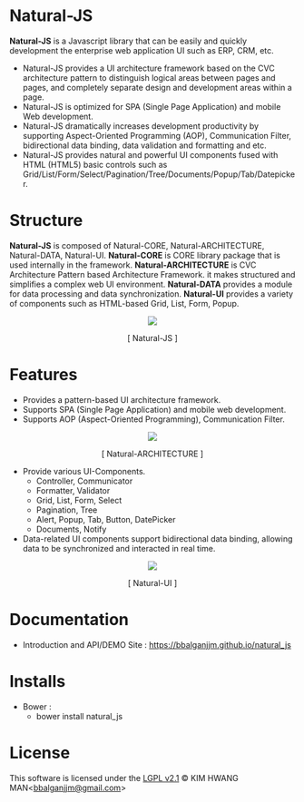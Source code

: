 Natural-JS
==========
**Natural-JS** is a Javascript library that can be easily and quickly development the enterprise web application UI such as ERP, CRM, etc.
* Natural-JS provides a UI architecture framework based on the CVC architecture pattern to distinguish logical areas between pages and pages, and completely separate design and development areas within a page.
* Natural-JS is optimized for SPA (Single Page Application) and mobile Web development.
* Natural-JS dramatically increases development productivity by supporting Aspect-Oriented Programming (AOP), Communication Filter, bidirectional data binding, data validation and formatting and etc.
* Natural-JS provides natural and powerful UI components fused with HTML (HTML5) basic controls such as Grid/List/Form/Select/Pagination/Tree/Documents/Popup/Tab/Datepicker.

Structure
==========
**Natural-JS** is composed of Natural-CORE, Natural-ARCHITECTURE, Natural-DATA, Natural-UI.
**Natural-CORE** is CORE library package that is used internally in the framework.
**Natural-ARCHITECTURE** is CVC Architecture Pattern based Architecture Framework. it makes structured and simplifies a complex web UI environment.
**Natural-DATA** provides a module for data processing and data synchronization.
**Natural-UI** provides a variety of components such as HTML-based Grid, List, Form, Popup.

<p align="center">
	<img src="https://bbalganjjm.github.io/natural_js/images/intr/pic3.png">
</p>
<p align="center">
	[ Natural-JS ]
</p>

Features
========
* Provides a pattern-based UI architecture framework.
* Supports SPA (Single Page Application) and mobile web development.
* Supports AOP (Aspect-Oriented Programming), Communication Filter.

<p align="center">
	<img src="https://bbalganjjm.github.io/natural_js/images/intr/pic4.png">
</p>
<p align="center">
	[ Natural-ARCHITECTURE ]
</p>

* Provide various UI-Components.
	* Controller, Communicator
	* Formatter, Validator
	* Grid, List, Form, Select
	* Pagination, Tree
	* Alert, Popup, Tab, Button, DatePicker
	* Documents, Notify
* Data-related UI components support bidirectional data binding, allowing data to be synchronized and interacted in real time.

<p align="center">
	<img src="https://bbalganjjm.github.io/natural_js/images/intr/pic7.png">
</p>
<p align="center">
	[ Natural-UI ]
</p>

Documentation
=========
* Introduction and API/DEMO Site : https://bbalganjjm.github.io/natural_js

Installs
=========
* Bower :
	* bower install natural_js

License
=======
This software is licensed under the [LGPL v2.1](https://github.com/bbalganjjm/natural_js/blob/master/LICENSE) &copy; KIM HWANG MAN&lt;<bbalganjjm@gmail.com>&gt; 